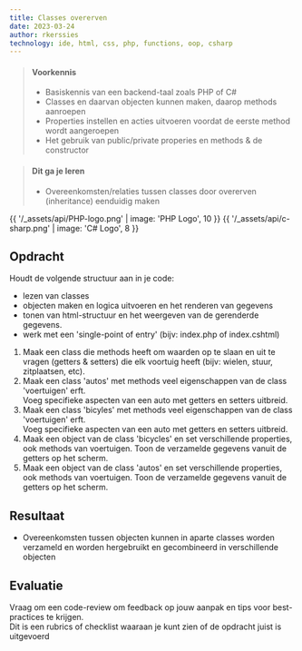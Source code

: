 ```yaml
---
title: Classes overerven
date: 2023-03-24
author: rkerssies
technology: ide, html, css, php, functions, oop, csharp
---
```



> #### Voorkennis
> * Basiskennis van een backend-taal zoals PHP of C#
> * Classes en daarvan objecten kunnen maken, daarop methods aanroepen
> * Properties instellen en acties uitvoeren voordat de eerste method wordt aangeroepen
> * Het gebruik van public/private properies en methods & de constructor


> #### Dit ga je leren
> * Overeenkomsten/relaties tussen classes door overerven (inheritance) eenduidig maken

{{ '/_assets/api/PHP-logo.png' | image: 'PHP Logo', 10 }}
{{ '/_assets/api/c-sharp.png' | image: 'C# Logo', 8 }}


## Opdracht
Houdt de volgende structuur aan in je code:
* lezen van classes
* objecten maken en logica uitvoeren en het renderen van gegevens
* tonen van html-structuur en het weergeven van de gerenderde gegevens.
* werk met een 'single-point of entry' (bijv: index.php of index.cshtml)

1. Maak een class die methods heeft om waarden op te slaan en uit te vragen (getters & setters) die elk voortuig heeft (bijv: wielen, stuur, zitplaatsen, etc).
2. Maak een class 'autos' met methods veel eigenschappen van de class 'voertuigen' erft.<br>
   Voeg specifieke aspecten van een auto met getters en setters uitbreid.
3. Maak een class 'bicyles' met methods veel eigenschappen van de class 'voertuigen' erft.<br>
   Voeg specifieke aspecten van een auto met getters en setters uitbreid.
4. Maak een object van de class 'bicycles' en set verschillende properties, ook methods van voertuigen. Toon de verzamelde gegevens vanuit
   de getters op het scherm.
5. Maak een object van de class 'autos' en set verschillende properties, ook methods van voertuigen. Toon de verzamelde gegevens vanuit
   de getters op het scherm.

## Resultaat
* Overeenkomsten tussen objecten kunnen in aparte classes worden verzameld en worden hergebruikt en gecombineerd in verschillende objecten

## Evaluatie
Vraag om een code-review om feedback op jouw aanpak en tips voor best-practices te krijgen.<br>
Dit is een rubrics of checklist waaraan je kunt zien of de opdracht juist is uitgevoerd
